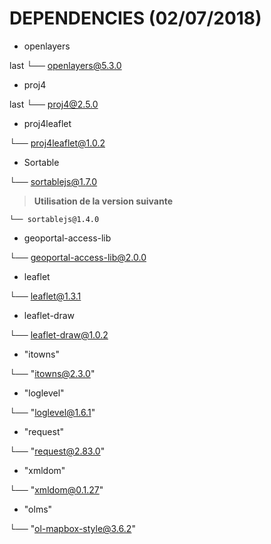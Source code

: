 # DEPENDENCIES (02/07/2018)

* openlayers

last
└── openlayers@5.3.0

* proj4

last
└── proj4@2.5.0


* proj4leaflet

└── proj4leaflet@1.0.2

* Sortable

└── sortablejs@1.7.0

> **Utilisation de la version suivante**
```
└── sortablejs@1.4.0
```

* geoportal-access-lib

└── geoportal-access-lib@2.0.0

* leaflet

└── leaflet@1.3.1

* leaflet-draw

└── leaflet-draw@1.0.2

* "itowns"

└── "itowns@2.3.0"

* "loglevel"

└── "loglevel@1.6.1"

* "request"

└── "request@2.83.0"

* "xmldom"

└── "xmldom@0.1.27"

* "olms"

└── "ol-mapbox-style@3.6.2"
